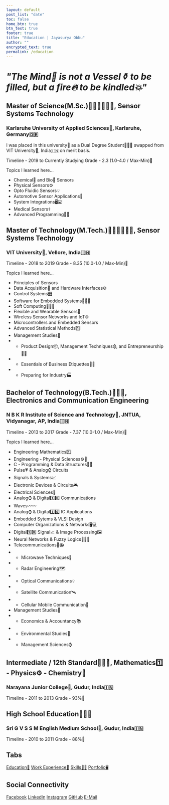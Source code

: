 ```yaml
---
layout: default
post_list: "date"
toc: false
home_btn: true
btn_text: true
footer: true
title: "Education | Jayasurya Obbu"
author: ""
encrypted_text: true
permalink: /education
---
```


# _"The Mind🧠 is not a Vessel⚱️ to be filled, but a fire🔥 to be kindled💥"_ 

## Master of Science(M.Sc.)👨🏻‍🎓👨🏻‍🎓, Sensor Systems Technology
### Karlsruhe University of Applied Sciences🏫, Karlsruhe, Germany🇩🇪

I was placed in this university🏫 as a Dual Degree Student👨🏻‍🎓 swapped from VIT University🏫, India🇮🇳 on merit basis.

Timeline - 2019 to Currently Studying
Grade - 2.3 (1.0-4.0 / Max-Min)📜

Topics I learned here...

* Chemical🧪 and Bio🧬 Sensors
* Physical Sensors⚙️
* Opto Fluidic Sensors💡
* Automotive Sensor Applications🚗
* System Integrations🖥️💻
* Medical Sensors⚕️
* Advanced Programming👨‍💻

## Master of Technology(M.Tech.)👨🏻‍🎓👨🏻‍🎓, Sensor Systems Technology
### VIT University🏫, Vellore, India🇮🇳

Timeline - 2018 to 2019
Grade - 8.35 (10.0-1.0 / Max-Min)📜

Topics I learned here...

* Principles of Sensors
* Data Acquisition📄 and Hardware Interfaces⚙️
* Control Systems🎛️
* Software for Embedded Systems📄👨‍💻
* Soft Computing🧠👨‍💻
* Flexible and Wearable Sensors👘
* Wireless Sensor Networks and IoT🌐
* Microcontrollers and Embedded Sensors
* Advanced Statistical Methods1️⃣
* Management Studies📖
* *	Product Design📦, Management Techniques⌚, and Entrepreneurship👨‍💼
* *	Essentials of Business Etiquettes👨‍💼
* *	Preparing for Industry🏭

## Bachelor of Technology(B.Tech.)👨🏻‍🎓, Electronics and Communication Engineering
### N B K R Institute of Science and Technology🏫, JNTUA, Vidyanagar, AP, India🇮🇳

Timeline - 2013 to 2017
Grade - 7.37 (10.0-1.0 / Max-Min)📜

Topics I learned here...

* Engineering Mathematics1️⃣
* Engineering - Physical Sciences⚙️🧪
* C - Programming & Data Structures👨‍💻
* Pulse💗 & Analog⌚ Circuits
* Signals & Systems📈
* Electronic Devices & Circuits🎮
* Electrical Sciences🔌
* Analog⌚ & Digital1️⃣0️⃣ Communications
* Waves〰️〰️
* Analog⌚ & Digital1️⃣0️⃣ IC Applications
* Embedded Sytems & VLSI Design
* Computer Organizations & Networks🖥️💻
* Digital1️⃣0️⃣ Signal📈 & Image Processing🖼️
* Neural Networks & Fuzzy Logics🧠👨‍💻
* Telecommunications📱📻
* *	Microwave Techniques📡
* *	Radar Engineering🗺️
* *	Optical Communications💡
* * Satellite Communication🛰️
* *	Cellular Mobile Communication📶
* Management Studies📖
* *	Economics & Accountancy📚
* *	Environmental Studies🌳
* *	Management Sciences⌚

## Intermediate / 12th Standard👨🏻‍🎓, Mathematics1️⃣ - Physics⚙️ - Chemistry🧪
### Narayana Junior College🏫, Gudur, India🇮🇳

Timeline - 2011 to 2013
Grade - 93%📜

## High School Education👨🏻‍🎓
### Sri G V S S M English Medium School🏫, Gudur, India🇮🇳

Timeline - 2010 to 2011
Grade - 88%📜

## Tabs

[Education📖](education.md) [Work Experience💼](work-experience.md) [Skills🤹🏼](skills.md) [Portfolio🖥️](portfolio.md)

## Social Connectivity

[Facebook](https://www.facebook.com/jayasurya.obbu/) [LinkedIn](https://www.linkedin.com/in/jayasurya-obbu/) [Instagram](https://www.instagram.com/mr__circuit/) [GitHub](https://github.com/mr-circuit) [E-Mail]( mailto:hello@jayasurya.me)